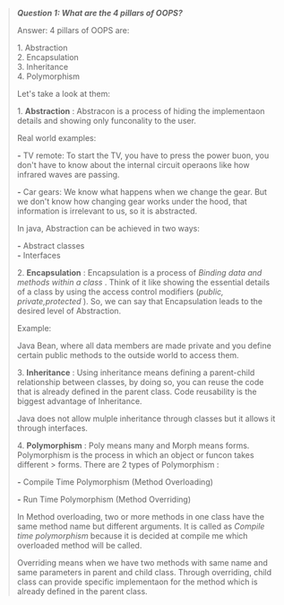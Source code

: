 > ***Question 1: What are the 4 pillars of OOPS?***
>
> Answer: 4 pillars of OOPS are:
>
> 1\. Abstraction\
> 2. Encapsulation\
> 3. Inheritance\
> 4. Polymorphism
>
> Let's take a look at them:
>
> 1\. **Abstraction** : Abstracon is a process of hiding the implementaon details and showing only funconality to the user.
>
> Real world examples:
>
> **-** TV remote: To start the TV, you have to press the power buon, you don't have to know about the internal circuit operaons like how infrared waves are passing.
>
> **-** Car gears: We know what happens when we change the gear. But we don't know how changing gear works under the hood, that information is irrelevant to us, so it is abstracted.
>
> In java, Abstraction can be achieved in two ways:
>
> **-** Abstract classes\
> **-** Interfaces
>
> 2\. **Encapsulation** : Encapsulation is a process of *Binding data and methods within a class* . Think of it like showing the essential details of a class by using the access control modifiers (*public, private,protected* ). So, we can say that Encapsulation leads to the desired
> level of Abstraction.
>
> Example:
>
> Java Bean, where all data members are made private and you define certain public methods to the outside world to access them.
>
> 3\. **Inheritance** : Using inheritance means defining a parent-child relationship between classes, by doing so, you can reuse the code that is already defined in the parent class. Code reusability is the biggest advantage of Inheritance.
>
> Java does not allow mulple inheritance through classes but it allows it through interfaces.
>
> 4\. **Polymorphism** : Poly means many and Morph means forms. Polymorphism is the process in which an object or funcon takes different > forms. There are 2 types of Polymorphism :
>
> **-** Compile Time Polymorphism (Method Overloading)
>
> **-** Run Time Polymorphism (Method Overriding)
>
> In Method overloading, two or more methods in one class have the same method name but different arguments. It is called as *Compile time polymorphism* because it is decided at compile me which overloaded method will be called.
>
> Overriding means when we have two methods with same name and same parameters in parent and child class. Through overriding, child class can provide specific implementaon for the method which is already defined in the parent class.
